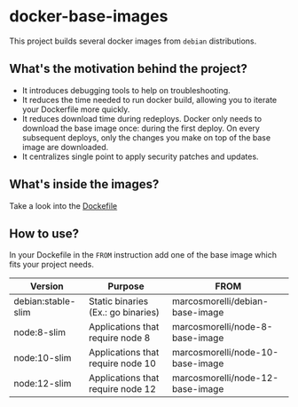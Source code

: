 # docker-base-images

This project builds several docker images from `debian` distributions.

## What's the motivation behind the project?

- It introduces debugging tools to help on troubleshooting.
- It reduces the time needed to run docker build, allowing you to iterate your
Dockerfile more quickly.
- It reduces download time during redeploys.
Docker only needs to download the base image once: during the first deploy.
On every subsequent deploys, only the changes you make on top of the base image
are downloaded.
- It centralizes single point to apply security patches and updates.

## What's inside the images?

Take a look into the [Dockefile](https://github.com/MarcosMorelli/docker-base-images/blob/master/Dockerfile)

## How to use?

In your Dockefile in the `FROM` instruction add one of the base image which fits your project needs.

| Version | Purpose | FROM |
| - | - | - |
| debian:stable-slim | Static binaries (Ex.: go binaries) | marcosmorelli/debian-base-image |
| node:8-slim        | Applications that require node 8   | marcosmorelli/node-8-base-image |
| node:10-slim       | Applications that require node 10  | marcosmorelli/node-10-base-image |
| node:12-slim       | Applications that require node 12  | marcosmorelli/node-12-base-image |


